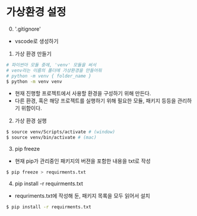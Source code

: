 # 가상환경 설정

0. '.gitignore'
- vscode로 생성하기

1. 가상 환경 만들기
```bash
# 파이썬아 모듈 중에, 'venv' 모듈을 써서 
# venv라는 이름의 폴더에 가상환경을 만들어줘
# python -m venv { folder_name }
$ python -m venv venv
```
- 현재 진행할 프로젝트에서 사용할 환경을 구성하기 위해 만든다.
- 다른 환경, 혹은 해당 프로젝트를 실행하기 위해 필요한 모듈, 패키지 등등을 관리하기 위함이다.

2. 가상 환경 실행
```bash
$ source venv/Scripts/activate # (window)
$ source venv/bin/activate # (mac)
```

3. pip freeze
- 현재 pip가 관리중인 패키지의 버젼을 포함한 내용을 txt로 작성
```bash
$ pip freeze > requirments.txt
```

4. pip install -r requirments.txt
- requriments.txt에 작성해 둔, 패키지 목록을 모두 읽어서 설치
```bash
$ pip install -r requirments.txt
```